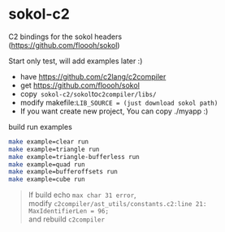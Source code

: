 # sokol-c2
C2 bindings for the sokol headers  
(https://github.com/floooh/sokol)

Start only test, will add examples later :)

* have https://github.com/c2lang/c2compiler
* get https://github.com/floooh/sokol
* copy``` sokol-c2/sokol```to```c2compiler/libs/```
* modify makefile:```LIB_SOURCE = (just download sokol path)```
* If you want create new project, You can copy ./myapp :)

build run examples
```zsh
make example=clear run
make example=triangle run
make example=triangle-bufferless run
make example=quad run
make example=bufferoffsets run
make example=cube run
```
> If build echo ```max char 31 error```,  
> modify ```c2compiler/ast_utils/constants.c2:line 21: MaxIdentifierLen = 96;```  
> and rebuild ```c2compiler```  
